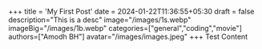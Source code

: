 +++
title = 'My First Post'
date = 2024-01-22T11:36:55+05:30
draft = false
description="This is a desc"
image="/images/1s.webp"
imageBig="/images/1b.webp"
categories=["general","coding","movie"]
authors=["Amodh BH"]
avatar="/images/images.jpeg"
+++
Test Content
